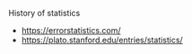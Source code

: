 History of statistics

* https://errorstatistics.com/
* https://plato.stanford.edu/entries/statistics/
